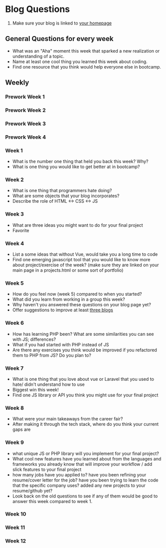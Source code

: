 # Blog Questions

1. Make sure your blog is linked to [your homepage](everyones-blogs.md)

## General Questions for every week

- What was an "Aha" moment this week that sparked a new realization or understanding of a topic.
- Name at least one cool thing you learned this week about coding.
- Find one resource that you think would help everyone else in bootcamp.

## Weekly

### Prework Week 1

### Prework Week 2

### Prework Week 3

### Prework Week 4

### Week 1

- What is the number one thing that held you back this week? Why?
- What is one thing you would like to get better at in bootcamp?

### Week 2

- What is one thing that programmers hate doing?
- What are some objects that your blog incorporates?
- Describe the role of HTML <-> CSS <-> JS

### Week 3

- What are three ideas you might want to do for your final project
- Favorite

### Week 4

- List a some ideas that without Vue, would take you a long time to code
- Find one emerging javascript tool that you would like to know more about
  project/exercise of the week? (make sure they are linked on your main page in a projects.html or some sort of portfolio)

### Week 5

- How do you feel now (week 5) compared to when you started?
- What did you learn from working in a group this week?
- Why haven't you answered these questions on your blog page yet?
- Offer suggestions to improve at least [three blogs](https://github.com/bootcamp-s19/Resources/blob/master/everyones_blogs.md)

### Week 6

- How has learning PHP been? What are some similarities you can see with JS; differences?
- What if you had started with PHP instead of JS
- Are there any exercises you think would be improved if you refactored them to PHP from JS? Do you plan to?

### Week 7

- What is one thing that you love about vue or Laravel that you used to hate/ didn't understand how to use
- Biggest win this week!
- Find one JS library or API you think you might use for your final project

### Week 8

- What were your main takeaways from the career fair?
- After making it through the tech stack, where do you think your current gaps are

### Week 9

- what unique JS or PHP library will you implement for your final project?
- What cool new features have you learned about from the languages and frameworks you already know that will improve your workflow / add slick features to your final project
- how many jobs have you applied to? have you been refining your resume/cover letter for the job? have you been trying to learn the code that the specific company uses? added any new projects to your resume/github yet?
- Look back on the old questions to see if any of them would be good to answer this week compared to week 1.

### Week 10

### Week 11

### Week 12
